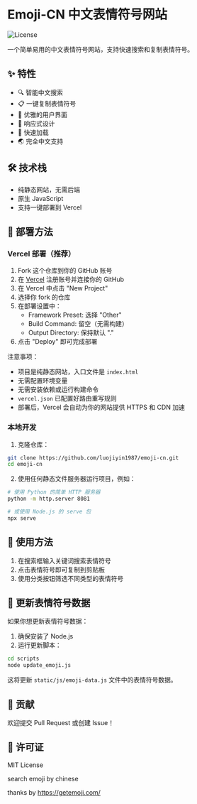 # Emoji-CN 中文表情符号网站

![License](https://img.shields.io/badge/license-MIT-blue.svg)

一个简单易用的中文表情符号网站，支持快速搜索和复制表情符号。

## ✨ 特性

- 🔍 智能中文搜索
- 📋 一键复制表情符号
- 🎨 优雅的用户界面
- 📱 响应式设计
- 🚀 快速加载
- 🌏 完全中文支持

## 🛠️ 技术栈

- 纯静态网站，无需后端
- 原生 JavaScript
- 支持一键部署到 Vercel

## 🚀 部署方法

### Vercel 部署（推荐）

1. Fork 这个仓库到你的 GitHub 账号
2. 在 [Vercel](https://vercel.com) 注册账号并连接你的 GitHub
3. 在 Vercel 中点击 "New Project"
4. 选择你 fork 的仓库
5. 在部署设置中：
   - Framework Preset: 选择 "Other"
   - Build Command: 留空（无需构建）
   - Output Directory: 保持默认 "."
6. 点击 "Deploy" 即可完成部署

注意事项：
- 项目是纯静态网站，入口文件是 `index.html`
- 无需配置环境变量
- 无需安装依赖或运行构建命令
- `vercel.json` 已配置好路由重写规则
- 部署后，Vercel 会自动为你的网站提供 HTTPS 和 CDN 加速

### 本地开发

1. 克隆仓库：
```bash
git clone https://github.com/luojiyin1987/emoji-cn.git
cd emoji-cn
```

2. 使用任何静态文件服务器运行项目，例如：
```bash
# 使用 Python 的简单 HTTP 服务器
python -m http.server 8081

# 或使用 Node.js 的 serve 包
npx serve
```

## 🎯 使用方法

1. 在搜索框输入关键词搜索表情符号
2. 点击表情符号即可复制到剪贴板
3. 使用分类按钮筛选不同类型的表情符号

## 📝 更新表情符号数据

如果你想更新表情符号数据：

1. 确保安装了 Node.js
2. 运行更新脚本：
```bash
cd scripts
node update_emoji.js
```

这将更新 `static/js/emoji-data.js` 文件中的表情符号数据。

## 🤝 贡献

欢迎提交 Pull Request 或创建 Issue！

## 📄 许可证

MIT License

search emoji by chinese

thanks by https://getemoji.com/